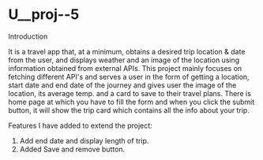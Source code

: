# U__proj--5

Introduction

It is a travel app that, at a minimum, obtains a desired trip location & date from the user, and displays weather and an image of the location using information obtained from external APIs. This project mainly focuses on fetching different API's and serves a user in the form of getting a location, start date and end date of the journey and gives user the image of the location, its average temp. and a card to save to their travel plans. There is home page at which you have to fill the form and when you click the submit button, it will show the trip card which contains all the info about your trip.

Features I have added to extend the project: 
1. Add end date and display length of trip.
2. Added Save and remove button.
